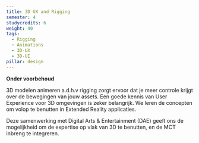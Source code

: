 ```yaml
---
title: 3D UX and Rigging
semester: 4
studycredits: 6
weight: 40
tags:
  - Rigging
  - Animations
  - 3D-UX
  - 3D-UI
pillar: design
---
```


**Onder voorbehoud**

3D modelen animeren a.d.h.v rigging zorgt ervoor dat je meer controle krijgt over de bewegingen van jouw assets.
Een goede kennis van User Experience voor 3D omgevingen is zeker belangrijk. We leren de concepten om volop te benutten in Extended Reality applicaties.

Deze samenwerking met Digital Arts & Entertainment (DAE) geeft ons de mogelijkheid om de expertise op vlak van 3D te benutten, en de MCT inbreng te integreren.
